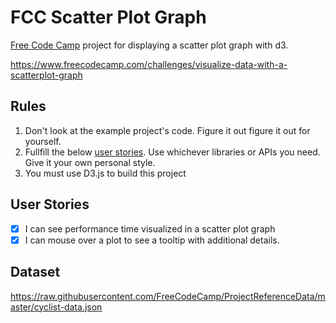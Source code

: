 # FCC Scatter Plot Graph

[Free Code Camp](https://www.freecodecamp.com/) project for displaying a
scatter plot graph with d3.

https://www.freecodecamp.com/challenges/visualize-data-with-a-scatterplot-graph

## Rules

1. Don't look at the example project's code. Figure it out figure it out for
   yourself.
2. Fullfill the below [user stories](#user-stories). Use whichever libraries
   or APIs you need.  Give it your own personal style.
3. You must use D3.js to build this project

## User Stories

- [X] I can see performance time visualized in a scatter plot graph
- [X] I can mouse over a plot to see a tooltip with additional details.

## Dataset

https://raw.githubusercontent.com/FreeCodeCamp/ProjectReferenceData/master/cyclist-data.json
